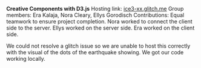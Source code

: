 **Creative Components with D3.js** 
Hosting link: [ice3-xx.glitch.me](https://ice3-xx.glitch.me/)
Group members: Era Kalaja, Nora Cleary, Ellys Gorodisch
Contributions: Equal teamwork to ensure project completion. Nora worked to connect the client side to the server. Ellys worked on the server side. Era worked on the client side.  


We could not resolve a glitch issue so we are unable to host this correctly with the visual of the dots of the earthquake showing. We got our code working locally. 
